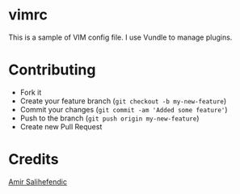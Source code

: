 # vimrc
This is a sample of VIM config file. I use Vundle to manage plugins.

# Contributing

* Fork it
* Create your feature branch (`git checkout -b my-new-feature`)
* Commit your changes (`git commit -am 'Added some feature'`)
* Push to the branch (`git push origin my-new-feature`)
* Create new Pull Request

# Credits

[Amir Salihefendic](https://github.com/amix/vimrc)
